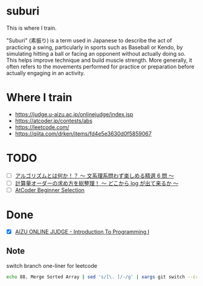 # suburi

This is where I train.

"Suburi" (素振り) is a term used in Japanese to describe the act of practicing a swing,
particularly in sports such as Baseball or Kendo, by simulating hitting a ball or facing an opponent
without actually doing so.
This helps improve technique and build muscle strength.
More generally, it often refers to the movements performed for practice or preparation before actually
engaging in an activity.

# Where I train

- https://judge.u-aizu.ac.jp/onlinejudge/index.jsp
- https://atcoder.jp/contests/abs
- https://leetcode.com/
- https://qiita.com/drken/items/fd4e5e3630d0f5859067

# TODO

- [ ] [アルゴリズムとは何か！？ ～ 文系理系問わず楽しめる精選 6 問 ～](https://qiita.com/drken/items/f909b79ee03e679c7142)
- [ ] [計算量オーダーの求め方を総整理！ 〜 どこから log が出て来るか 〜](https://qiita.com/drken/items/872ebc3a2b5caaa4a0d0)
- [ ] [AtCoder Beginner Selection](https://atcoder.jp/contests/abs)

# Done

- [x] [AIZU ONLINE JUDGE - Introduction To Programming I](http://judge.u-aizu.ac.jp/onlinejudge/finder.jsp?course=ITP1)

## Note

switch branch one-liner for leetcode

```sh
echo 88. Merge Sorted Array | sed 's/[\. ]/-/g' | xargs git switch --create
```
